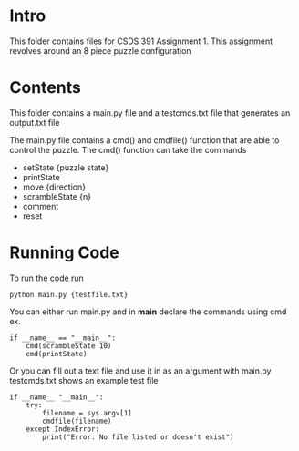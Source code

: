 # Intro
This folder contains files for CSDS 391 Assignment 1. This assignment revolves around
an 8 piece puzzle configuration

# Contents
This folder contains a main.py file and a testcmds.txt file that generates an output.txt file

The main.py file contains a cmd() and cmdfile() function that are able to control the puzzle.
The cmd() function can take the commands
- setState {puzzle state}
- printState
- move {direction}
- scrambleState {n}
- comment
- reset

# Running Code
To run the code run 
```
python main.py {testfile.txt}
```

You can either run main.py and in __main__ declare the commands using cmd
ex. 
```
if __name__ == "__main__":
    cmd(scrambleState 10)
    cmd(printState)
```
Or you can fill out a text file and use it in as an argument with main.py
testcmds.txt shows an example test file
```
if __name__ "__main__":
    try:
        filename = sys.argv[1]
        cmdfile(filename)
    except IndexError:
        print("Error: No file listed or doesn't exist")
```
